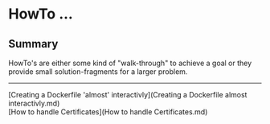 # HowTo ...

## Summary
HowTo's are either some kind of "walk-through" to achieve a goal or they provide small solution-fragments for a larger problem.
 
---

[Creating a Dockerfile 'almost' interactivly](Creating a Dockerfile almost interactivly.md)  
[How to handle Certificates](How to handle Certificates.md)  

